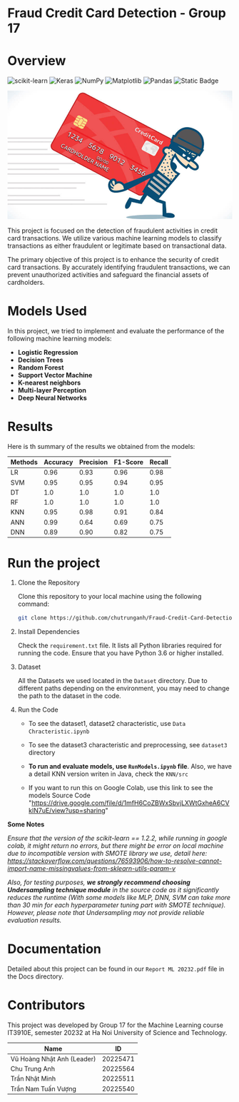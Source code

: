 # Fraud Credit Card Detection - Group 17



# Overview


![scikit-learn](https://img.shields.io/badge/scikit--learn-%23F7931E.svg?style=for-the-badge&logo=scikit-learn&logoColor=white)
![Keras](https://img.shields.io/badge/Keras-%23D00000.svg?style=for-the-badge&logo=Keras&logoColor=white)
![NumPy](https://img.shields.io/badge/numpy-%23013243.svg?style=for-the-badge&logo=numpy&logoColor=white)
![Matplotlib](https://img.shields.io/badge/Matplotlib-%23ffffff.svg?style=for-the-badge&logo=Matplotlib&logoColor=black)
![Pandas](https://img.shields.io/badge/pandas-%23150458.svg?style=for-the-badge&logo=pandas&logoColor=white)
![Static Badge](https://img.shields.io/badge/HUST-project-red)


![alt text](Docs/Credit-card-fraud-top.jpg)


This project is focused on the detection of fraudulent activities in credit card transactions. We utilize various machine learning models to classify transactions as either fraudulent or legitimate based on transactional data. 

The primary objective of this project is to enhance the security of credit card transactions. By accurately identifying fraudulent transactions, we can prevent unauthorized activities and safeguard the financial assets of cardholders.

# Models Used

In this project, we tried to implement and evaluate the performance of the following machine learning models:

- **Logistic Regression**
- **Decision Trees**
- **Random Forest**
- **Support Vector Machine**
- **K-nearest neighbors**
- **Multi-layer Perception**
- **Deep Neural Networks**

# Results

Here is th summary of the results we obtained from the models:

| Methods | Accuracy | Precision | F1-Score | Recall |
|---------|----------|-----------|----------|--------|
| LR      | 0.96     | 0.93      | 0.96     | 0.98   |
| SVM     | 0.95     | 0.95      | 0.94     | 0.95   |
| DT      | 1.0      | 1.0       | 1.0      | 1.0    |
| RF      | 1.0      | 1.0       | 1.0      | 1.0    |
| KNN     | 0.95     | 0.98      | 0.91     | 0.84   |
| ANN     | 0.99     | 0.64      | 0.69     | 0.75   |
| DNN     | 0.89     | 0.90      | 0.82     | 0.75   |

# Run the project

1. Clone the Repository

   Clone this repository to your local machine using the following command:

   ```bash
   git clone https://github.com/chutrunganh/Fraud-Credit-Card-Detection-Group-17.git
    ```

2. Install Dependencies

   Check the `requirement.txt` file. It lists 
all Python libraries required for running the code. Ensure that you have Python 3.6 or higher installed.

3. Dataset

   All the Datasets we used located in the `Dataset` directory. Due to different paths depending on the environment, you may need to change the path to the dataset in the code.

4. Run the Code

   - To see the dataset1, dataset2 characteristic, use `Data Chracteristic.ipynb`

   - To see the dataset3 characteristic and preprocessing, see `dataset3` directory

   - **To run and evaluate models, use `RunModels.ipynb` file**. Also, we have a detail KNN version writen in Java, check the `KNN/src`

   -  If you want to run this on Google Colab, use this link to see the models Source Code "https://drive.google.com/file/d/1mfH6CoZBWxSbvjLXWtGxheA6CVklN7uE/view?usp=sharing"




**Some Notes**

*Ensure that the version of the scikit-learn == 1.2.2, while running in google colab, it might return no errors, but 
there might be error on local machine due to incompatible version with SMOTE library we use, detail here: https://stackoverflow.com/questions/76593906/how-to-resolve-cannot-import-name-missingvalues-from-sklearn-utils-param-v*



*Also, for testing purposes, ***we strongly recommend choosing Undersampling technique module*** in the source code as it significantly reduces the 
runtime (With some models like MLP, DNN, SVM can take more than 30 min for each hyperparameter tuning part with SMOTE technique). However, please note 
that Undersampling may not provide reliable evaluation results.*


# Documentation

Detailed about this project can be found in our `Report ML 20232.pdf` file in the Docs directory.

# Contributors

This project was developed by Group 17 for the Machine Learning course IT3910E, semester 20232 at Ha Noi University of Science and Technology.

| Name                       | ID       |
|----------------------------|----------|
| Vũ Hoàng Nhật Anh (Leader) | 20225471 |
| Chu Trung Anh              | 20225564 |
| Trần Nhật Minh             | 20225511 |
| Trần Nam Tuấn Vượng        | 20225540 |




